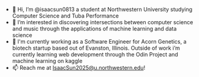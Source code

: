 - 👋 Hi, I’m @isaacsun0813 a student at Northwestern University studying Computer Science and Tuba Performance
- 👀 I’m interested in discovering intersections between computer science and music through the applications of machine learning and data science
- 🌱 I'm currently working as a Software Engineer for Acorn Genetics, a biotech startup based out of Evanston, Illinois. Outside of work i’m currently learning web development through the Odin Project and machine learning on kaggle
- 📫 Reach me at IsaacSun2025@u.northwestern.edu!

<!---
isaacsun0813/isaacsun0813 is a ✨ special ✨ repository because its `README.md` (this file) appears on your GitHub profile.
You can click the Preview link to take a look at your changes.
--->
